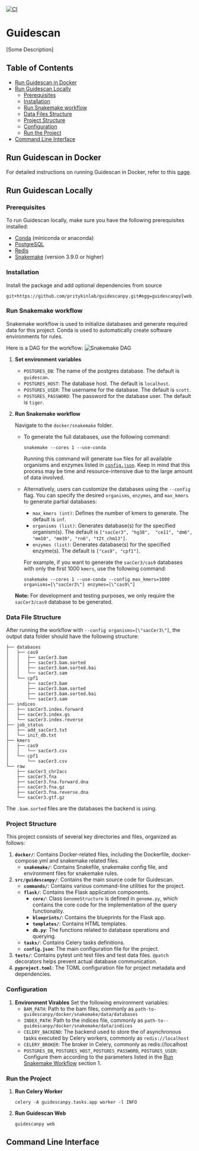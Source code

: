 
[![CI](https://github.com/pritykinlab/guidescan/actions/workflows/main.yml/badge.svg)](https://github.com/pritykinlab/guidescan/actions/workflows/main.yml)

# Guidescan
[Some Description]


## Table of Contents
- [Run Guidescan in Docker](#run-guidescan-in-docker)
- [Run Guidescan Locally](#run-guidescan-locally)
	- [Prerequisites](#prerequisites)
	- [Installation](#installation)
	- [Run Snakemake workflow](#run-snakemake-workflow)
	- [Data Files Structure](#data-files-structure)
	- [Project Structure](#project-structure)
	- [Configuration](#configuration)
	- [Run the Project](#running-the-project)
- [Command Line Interface](#command-line-interface)

## Run Guidescan in Docker
For detailed instructions on running Guidescan in Docker, refer to this [page](https://github.com/pritykinlab/guidescanpy/tree/main/docker#running-guidescan-in-docker).
## Run Guidescan Locally
### Prerequisites
To run Guidescan locally, make sure you have the following prerequisites installed:

- [Conda](https://conda.io/projects/conda/en/latest/user-guide/install/index.html) (miniconda or anaconda)
- [PostgreSQL](https://www.postgresql.org/download/)
- [Redis](https://redis.io/docs/getting-started/installation/)
- [Snakemake](https://snakemake.readthedocs.io/en/stable/getting_started/installation.html)  (version 3.9.0 or higher)

### Installation
Install the package and add optional dependencies from source
```
git+https://github.com/pritykinlab/guidescanpy.git#egg=guidescanpy[web,dev]
```

### Run Snakemake workflow
Snakemake workflow is used to initialize databases and generate required data for this project. Conda is used to automatically create software environments for rules.


Here is a DAG for the workflow:
![Snakemake DAG](https://github.com/pritykinlab/guidescanpy/blob/main/docker/snakemake/rulegraph.png)


1.  **Set environment variables**
	- `POSTGRES_DB`: The name of the postgres database. The default is `guidescan`.
	- `POSTGRES_HOST`: The database host. The default is `localhost`.
	- `POSTGRES_USER`:  The username for the database. The default is `scott`.
	- `POSTGRES_PASSWORD`: The password for the database user. The default is `tiger`.

2.  **Run Snakemake workflow**

	Navigate to the `docker/snakemake` folder.

	- To generate the full databases, use the following command:
		```
		snakemake --cores 1 --use-conda
		```
		Running this command will generate `bam` files for all available organisms and enzymes listed in [`config.json`](https://github.com/pritykinlab/guidescanpy/blob/main/docker/snakemake/config.json). Keep in mind that this process may be time and resource-intensive due to the large amount of data involved.

	- Alternatively, users can customize the databases using the `--config` flag. You can specify the desired `organisms`, `enzymes`, and `max_kmers` to generate partial databases:
		- `max_kmers (int)`: Defines the number of kmers to generate. The default is `inf`.
		- `organisms (list)`: Generates database(s) for the specified organism(s). The default is `["sacCer3", "hg38", 	"ce11", "dm6", "mm10", "mm39", "rn6", "t2t_chm13"]`.
		- `enzymes (list)`: Generates database(s) for the specified enzyme(s). The default is `["cas9", "cpf1"]`.

		 For example, if you want to generate the `sacCer3/cas9` databases with only the first 1000 `kmers`, use the following command:
		```
		snakemake --cores 1 --use-conda --config max_kmers=1000 organisms=[\"sacCer3\"] enzymes=[\"cas9\"]
		```
	**Note:** For development and testing purposes, we only require the `sacCer3/cas9` database to be generated.


### Data File Structure

After running the workflow with `--config organisms=[\"sacCer3\"]`, the output data folder should have the following structure:

	├── databases
	│   ├── cas9
	│   │   ├── sacCer3.bam
	│   │   ├── sacCer3.bam.sorted
	│   │   ├── sacCer3.bam.sorted.bai
	│   │   └── sacCer3.sam
	│   └── cpf1
	│       ├── sacCer3.bam
	│       ├── sacCer3.bam.sorted
	│       ├── sacCer3.bam.sorted.bai
	│       └── sacCer3.sam
	├── indices
	│   ├── sacCer3.index.forward
	│   ├── sacCer3.index.gs
	│   └── sacCer3.index.reverse
	├── job_status
	│   ├── add_sacCer3.txt
	│   └── init_db.txt
	├── kmers
	│   ├── cas9
	│   │   └── sacCer3.csv
	│   └── cpf1
	│       └── sacCer3.csv
	└── raw
	    ├── sacCer3_chr2acc
	    ├── sacCer3.fna
	    ├── sacCer3.fna.forward.dna
	    ├── sacCer3.fna.gz
	    ├── sacCer3.fna.reverse.dna
	    └── sacCer3.gtf.gz
The `.bam.sorted` files are the databases the backend is using.

### Project Structure
This project consists of several key directories and files, organized as follows:
1. **`docker/`**: Contains Docker-related files, including the Dockerfile, docker-compose.yml and snakemake related files.
	- **`snakemake/`**: Contains Snakefile, snakemake config file, and environment files for snakemake rules.
2. **`src/guidescanpy/`**: Contains the main source code for Guidescan.
	- **`commands/`**: Contains various command-line utilities for the project.
	- **`flask/`**: Contains the Flask application components.
		- **`core/`**: Class `GenomeStructure` is defined in `genome.py`, which contains the core code for the implementation of  the query functionality.
		- **`blueprints/`**: Contains the blueprints for the Flask app.
		- **`templates/`**: Contains HTML templates.
		- **`db.py`**: The functions related to database operations and querying.
	- **`tasks/`**: Contains Celery tasks definitions.
	- **`config.json`**: The main configuration file for the project.
3. **`tests/`**: Contains pytest unit test files and test data files. `@patch` decorators helps prevent actual database communication.
4. **`pyproject.toml`**: The TOML configuration file for project metadata and dependencies.

### Configuration
1. **Environment Virables**
	Set the following environment variables:
	- `BAM_PATH`: Path to the bam files, commonly as  `path-to-guidescanpy/docker/snakemake/data/databases`
	- `INDEX_PATH`: Path to the indices file, commonly as `path-to--guidescanpy/docker/snakemake/data/indices`
	- `CELERY_BACKEND`: The backend used to store the of asynchronous tasks executed by Celery workers, commonly as `redis://localhost`
	- `CELERY_BROKER`: The broker in Celery, commonly as redis://localhost
	- `POSTGRES_DB`, `POSTGRES_HOST`, `POSTGRES_PASSWORD`, `POSTGRES_USER`: Configure them according to the parameters listed in the [Run Snakemake Workflow](#run-snakemake-workflow) section 1.



### Run the Project
1. **Run Celery Worker**
	```
	celery -A guidescanpy.tasks.app worker -l INFO
	```
2. **Run Guidescan Web**
	```
	guidescanpy web
	```
## Command Line Interface
